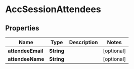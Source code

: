 

# AccSessionAttendees


## Properties

| Name | Type | Description | Notes |
|------------ | ------------- | ------------- | -------------|
|**attendeeEmail** | **String** |  |  [optional] |
|**attendeeName** | **String** |  |  [optional] |



